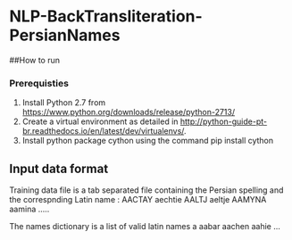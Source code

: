 # NLP-BackTransliteration-PersianNames

##How to run
### Prerequisties 
1. Install Python 2.7 from https://www.python.org/downloads/release/python-2713/
2. Create a virtual environment as detailed in http://python-guide-pt-br.readthedocs.io/en/latest/dev/virtualenvs/.
3. Install python package cython using the command
    pip install cython
    
  
## Input data format
Training data file is a tab separated file containing the Persian spelling and the correspnding Latin name :
  AACTAY	aechtie
  AALTJ	aeltje
  AAMYNA	aamina
  .....
 
 The names dictionary is a list of valid latin names
 a
aabar
aachen
aahie
...
